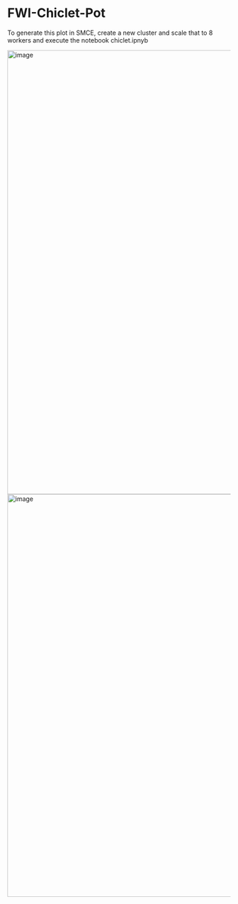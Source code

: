 # FWI-Chiclet-Pot
To generate this plot in SMCE, create a new cluster and scale that to 8 workers and execute the notebook chiclet.ipnyb

<img width="1001" alt="image" src="https://user-images.githubusercontent.com/46867571/221662552-bc00f3da-52ca-4474-8d39-cc23b7d14c0e.png">
<img width="908" alt="image" src="https://user-images.githubusercontent.com/46867571/221663983-7283b90d-c401-4fd0-8a1a-a085c6b00362.png">





